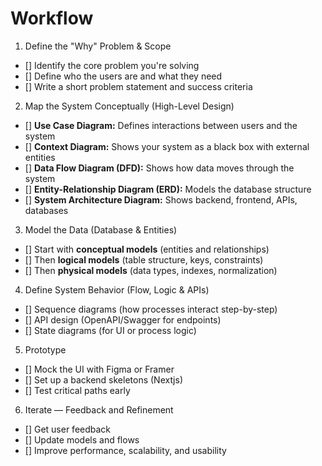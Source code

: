# Workflow

1. Define the "Why" Problem & Scope

- [] Identify the core problem you're solving
- [] Define who the users are and what they need
- [] Write a short problem statement and success criteria

2. Map the System Conceptually (High-Level Design)

- [] **Use Case Diagram:** Defines interactions between users and the system
- [] **Context Diagram:** Shows your system as a black box with external entities
- [] **Data Flow Diagram (DFD):** Shows how data moves through the system
- [] **Entity-Relationship Diagram (ERD):** Models the database structure
- [] **System Architecture Diagram:** Shows backend, frontend, APIs, databases

3. Model the Data (Database & Entities)

- [] Start with **conceptual models** (entities and relationships)
- [] Then **logical models** (table structure, keys, constraints)
- [] Then **physical models** (data types, indexes, normalization)

4. Define System Behavior (Flow, Logic & APIs)

- [] Sequence diagrams (how processes interact step-by-step)
- [] API design (OpenAPI/Swagger for endpoints)
- [] State diagrams (for UI or process logic)

5. Prototype

- [] Mock the UI with Figma or Framer
- [] Set up a backend skeletons (Nextjs)
- [] Test critical paths early

6. Iterate — Feedback and Refinement

- [] Get user feedback
- [] Update models and flows
- [] Improve performance, scalability, and usability
